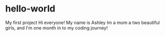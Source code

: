 # hello-world
My first project
Hi everyone! My name is Ashley
Im a mom a two beautiful girls, and I'm one month in to my coding journey! 
